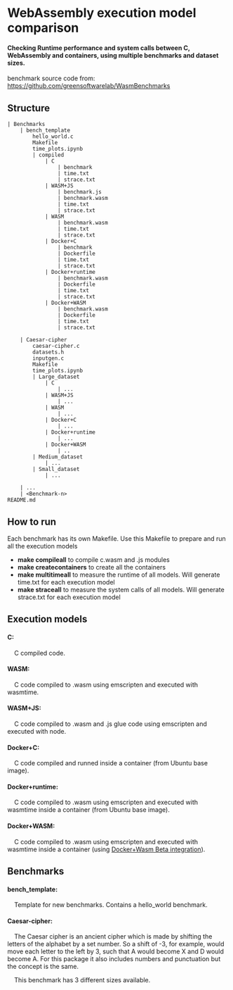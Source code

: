 # WebAssembly execution model comparison
#### Checking Runtime performance and system calls between C, WebAssembly and containers, using multiple benchmarks and dataset sizes.

benchmark source code from: https://github.com/greensoftwarelab/WasmBenchmarks

## Structure

```
| Benchmarks
	| bench_template
		hello_world.c
		Makefile
		time_plots.ipynb
		| compiled
			| C
				| benchmark
				| time.txt
				| strace.txt
			| WASM+JS
				| benchmark.js
				| benchmark.wasm
				| time.txt
				| strace.txt
			| WASM
				| benchmark.wasm
				| time.txt
				| strace.txt
			| Docker+C
				| benchmark
				| Dockerfile
				| time.txt
				| strace.txt
			| Docker+runtime
				| benchmark.wasm
				| Dockerfile
				| time.txt
				| strace.txt
			| Docker+WASM
				| benchmark.wasm
				| Dockerfile
				| time.txt
				| strace.txt
		
	| Caesar-cipher
		caesar-cipher.c
		datasets.h
		inputgen.c
		Makefile
		time_plots.ipynb
		| Large_dataset
			| C
				| ...
			| WASM+JS
				| ...
			| WASM
				| ...
			| Docker+C
				| ...
			| Docker+runtime
				| ...
			| Docker+WASM
				| ..
		| Medium_dataset
			| ...
		| Small_dataset
			| ...
		
	| ...
	| <Benchmark-n>
README.md

```

## How to run

Each benchmark has its own Makefile. Use this Makefile to prepare and run all the execution models
  + **make compileall**	to compile c.wasm and .js modules
  + **make createcontainers**	to create all the containers
  + **make multitimeall**	to measure the runtime of all models. Will generate time.txt for each execution model
  + **make straceall**	to measure the system calls of all models. Will generate strace.txt for each execution model
	

## Execution models
#### C: 
&nbsp;&nbsp;&nbsp;&nbsp;C compiled code.

#### WASM:
&nbsp;&nbsp;&nbsp;&nbsp;C code compiled to .wasm using emscripten and executed with wasmtime.

#### WASM+JS:
&nbsp;&nbsp;&nbsp;&nbsp;C code compiled to .wasm  and .js glue code using emscripten and executed with node.

#### Docker+C:
&nbsp;&nbsp;&nbsp;&nbsp;C code compiled and runned inside a container (from Ubuntu base image).

#### Docker+runtime:
&nbsp;&nbsp;&nbsp;&nbsp;C code compiled to .wasm using emscripten and executed with wasmtime inside a container (from Ubuntu base image).

#### Docker+WASM:
&nbsp;&nbsp;&nbsp;&nbsp;C code compiled to .wasm using emscripten and executed with wasmtime inside a container (using [Docker+Wasm Beta integration](https://www.docker.com/blog/announcing-dockerwasm-technical-preview-2/)).


## Benchmarks
#### bench_template: 
&nbsp;&nbsp;&nbsp;&nbsp;Template for new benchmarks. Contains a hello_world benchmark.

#### Caesar-cipher: 
&nbsp;&nbsp;&nbsp;&nbsp;The Caesar cipher is an ancient cipher which is made by shifting the letters of the alphabet by a set number. So a shift of -3, for example, would move each letter to the left by 3, such that A would become X and D would become A. For this package it also includes numbers and punctuation but the concept is the same.

&nbsp;&nbsp;&nbsp;&nbsp;This benchmark has 3 different sizes available.



